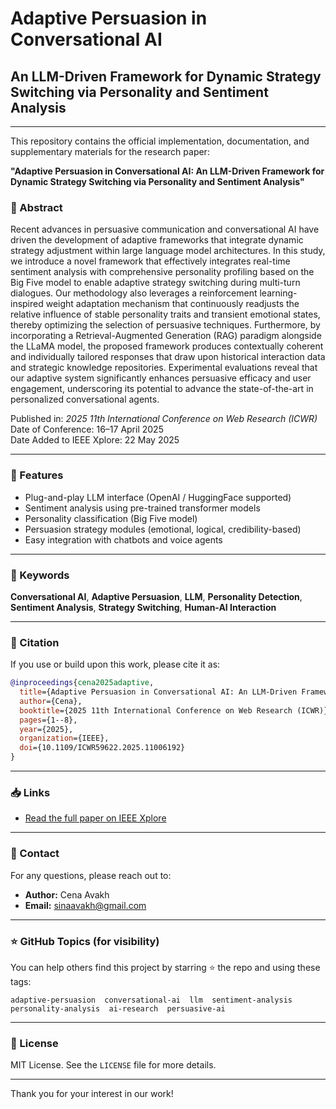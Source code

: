 # Adaptive Persuasion in Conversational AI

## An LLM-Driven Framework for Dynamic Strategy Switching via Personality and Sentiment Analysis

---

This repository contains the official implementation, documentation, and supplementary materials for the research paper:

**"Adaptive Persuasion in Conversational AI: An LLM-Driven Framework for Dynamic Strategy Switching via Personality and Sentiment Analysis"**

### 📄 Abstract
Recent advances in persuasive communication and conversational AI have driven the development of adaptive frameworks that integrate dynamic strategy adjustment within large language model architectures. In this study, we introduce a novel framework that effectively integrates real-time sentiment analysis with comprehensive personality profiling based on the Big Five model to enable adaptive strategy switching during multi-turn dialogues. Our methodology also leverages a reinforcement learning-inspired weight adaptation mechanism that continuously readjusts the relative influence of stable personality traits and transient emotional states, thereby optimizing the selection of persuasive techniques. Furthermore, by incorporating a Retrieval-Augmented Generation (RAG) paradigm alongside the LLaMA model, the proposed framework produces contextually coherent and individually tailored responses that draw upon historical interaction data and strategic knowledge repositories. Experimental evaluations reveal that our adaptive system significantly enhances persuasive efficacy and user engagement, underscoring its potential to advance the state-of-the-art in personalized conversational agents.

Published in: *2025 11th International Conference on Web Research (ICWR)*  
Date of Conference: 16–17 April 2025  
Date Added to IEEE Xplore: 22 May 2025

---

### 🚀 Features
- Plug-and-play LLM interface (OpenAI / HuggingFace supported)
- Sentiment analysis using pre-trained transformer models
- Personality classification (Big Five model)
- Persuasion strategy modules (emotional, logical, credibility-based)
- Easy integration with chatbots and voice agents

---

### 🧠 Keywords
**Conversational AI**, **Adaptive Persuasion**, **LLM**, **Personality Detection**, **Sentiment Analysis**, **Strategy Switching**, **Human-AI Interaction**

---

### 🔗 Citation
If you use or build upon this work, please cite it as:

```bibtex
@inproceedings{cena2025adaptive,
  title={Adaptive Persuasion in Conversational AI: An LLM-Driven Framework for Dynamic Strategy Switching via Personality and Sentiment Analysis},
  author={Cena},
  booktitle={2025 11th International Conference on Web Research (ICWR)},
  pages={1--8},
  year={2025},
  organization={IEEE},
  doi={10.1109/ICWR59622.2025.11006192}
}
```

---

### 📥 Links
- [Read the full paper on IEEE Xplore](https://ieeexplore.ieee.org/document/11006192)

---

### 📧 Contact
For any questions, please reach out to:
- **Author:** Cena Avakh
- **Email:** sinaavakh@gmail.com

---

### ⭐ GitHub Topics (for visibility)
You can help others find this project by starring ⭐ the repo and using these tags:
```
adaptive-persuasion  conversational-ai  llm  sentiment-analysis  personality-analysis  ai-research  persuasive-ai
```

---

### 📝 License
MIT License. See the `LICENSE` file for more details.

---

Thank you for your interest in our work!
